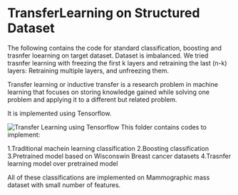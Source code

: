 # TransferLearning on Structured Dataset 
The following contains the code for standard classification, boosting and trasnfer loearning on target dataset. Dataset is imbalanced. 
We tried trasnfer learning with freezing the first k layers and retraining the last (n-k) layers: Retraining multiple layers, and unfreezing them. 

Transfer learning or inductive transfer is a research problem in machine learning that focuses on storing knowledge gained while solving one problem and applying it to a different but related problem.

It is implemented using Tensorflow.



![Transfer Learning using Tensorflow](https://drive.google.com/drive/folders/1v4exgOtBj12wwQIxmfMTDi2O5uDDaLe-)
This folder contains codes to implement:

1.Traditional machein learning classification
2.Boosting classification 
3.Pretrained model based on Wisconswin Breast cancer datasets
4.Trasnfer learning model over pretrained model


All of these classifications are implemented on Mammographic mass dataset with small number of features. 
